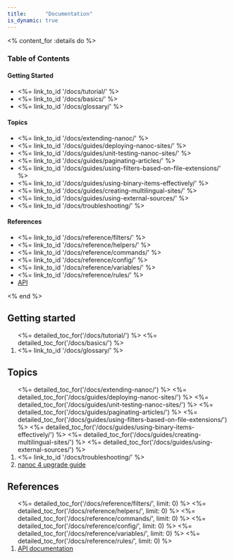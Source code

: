 ```yaml
---
title:      "Documentation"
is_dynamic: true
---
```


<% content_for :details do %>
	<h3>Table of Contents</h3>
	<h4>Getting Started</h4>
	<ul>
		<li><%= link_to_id '/docs/tutorial/' %></li>
		<li><%= link_to_id '/docs/basics/' %></li>
		<li><%= link_to_id '/docs/glossary/' %></li>
	</ul>
	<h4>Topics</h4>
	<ul>
		<li><%= link_to_id '/docs/extending-nanoc/' %></li>
		<li><%= link_to_id '/docs/guides/deploying-nanoc-sites/' %></li>
		<li><%= link_to_id '/docs/guides/unit-testing-nanoc-sites/' %></li>
		<li><%= link_to_id '/docs/guides/paginating-articles/' %></li>
		<li><%= link_to_id '/docs/guides/using-filters-based-on-file-extensions/' %></li>
		<li><%= link_to_id '/docs/guides/using-binary-items-effectively/' %></li>
		<li><%= link_to_id '/docs/guides/creating-multilingual-sites/' %></li>
		<li><%= link_to_id '/docs/guides/using-external-sources/' %></li>
		<li><%= link_to_id '/docs/troubleshooting/' %></li>
	</ul>
	<h4>References</h4>
	<ul>
		<li><%= link_to_id '/docs/reference/filters/' %></li>
		<li><%= link_to_id '/docs/reference/helpers/' %></li>
		<li><%= link_to_id '/docs/reference/commands/' %></li>
		<li><%= link_to_id '/docs/reference/config/' %></li>
		<li><%= link_to_id '/docs/reference/variables/' %></li>
		<li><%= link_to_id '/docs/reference/rules/' %></li>
		<li><a href="/docs/api/">API</a></li>
	</ul>
<% end %>

Getting started
---------------

<ol class="toc big">
  <%= detailed_toc_for('/docs/tutorial/') %>
  <%= detailed_toc_for('/docs/basics/') %>
  <li><%= link_to_id '/docs/glossary/' %></li>
</ol>

Topics
------

<ol class="toc big">
  <%= detailed_toc_for('/docs/extending-nanoc/') %>
  <%= detailed_toc_for('/docs/guides/deploying-nanoc-sites/') %>
  <%= detailed_toc_for('/docs/guides/unit-testing-nanoc-sites/') %>
  <%= detailed_toc_for('/docs/guides/paginating-articles/') %>
  <%= detailed_toc_for('/docs/guides/using-filters-based-on-file-extensions/') %>
  <%= detailed_toc_for('/docs/guides/using-binary-items-effectively/') %>
  <%= detailed_toc_for('/docs/guides/creating-multilingual-sites/') %>
  <%= detailed_toc_for('/docs/guides/using-external-sources/') %>
  <li><%= link_to_id '/docs/troubleshooting/' %></li>
  <li><a href="/docs/nanoc-4-upgrade-guide/">nanoc 4 upgrade guide</a></li>
</ol>

References
----------

<ol class="toc">
  <%= detailed_toc_for('/docs/reference/filters/',   limit: 0) %>
  <%= detailed_toc_for('/docs/reference/helpers/',   limit: 0) %>
  <%= detailed_toc_for('/docs/reference/commands/',  limit: 0) %>
  <%= detailed_toc_for('/docs/reference/config/',    limit: 0) %>
  <%= detailed_toc_for('/docs/reference/variables/', limit: 0) %>
  <%= detailed_toc_for('/docs/reference/rules/',     limit: 0) %>
  <li><a href="/docs/api/">API documentation</a></li>
</ol>
